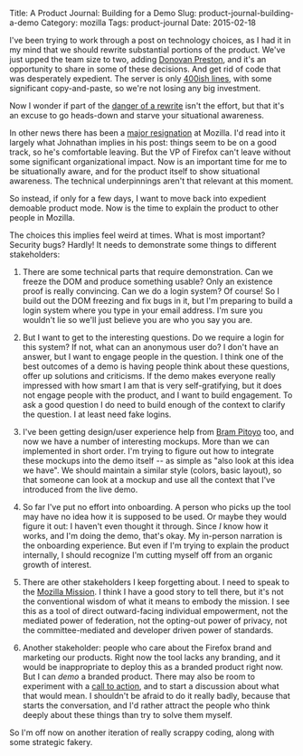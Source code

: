 Title: A Product Journal: Building for a Demo
Slug: product-journal-building-a-demo
Category: mozilla
Tags: product-journal
Date: 2015-02-18

I've been trying to work through a post on technology choices, as I had it in my mind that we should rewrite substantial portions of the product.  We've just upped the team size to two, adding [Donovan Preston](http://donovanpreston.blogspot.com/), and it's an opportunity to share in some of these decisions. And get rid of code that was desperately expedient.  The server is only [400ish lines](https://github.com/mozilla-services/pageshot/blob/f3df30ccaf64b75426e87325addc6fac373ba220/appengine/pageshotpages/main.py), with some significant copy-and-paste, so we're not losing any big investment.

Now I wonder if part of the [danger of a rewrite](http://www.joelonsoftware.com/articles/fog0000000069.html) isn't the effort, but that it's an excuse to go heads-down and starve your situational awareness.

In other news there has been a [major resignation](http://blog.johnath.com/2015/02/17/home-for-a-rest/) at Mozilla.  I'd read into it largely what Johnathan implies in his post: things seem to be on a good track, so he's comfortable leaving. But the VP of Firefox can't leave without some significant organizational impact.  Now is an important time for me to be situationally aware, and for the product itself to show situational awareness.  The technical underpinnings aren't that relevant at this moment.

So instead, if only for a few days, I want to move back into expedient demoable product mode.  Now is the time to explain the product to other people in Mozilla.

The choices this implies feel weird at times.  What is most important? Security bugs?  Hardly!  It needs to demonstrate some things to different stakeholders:

1. There are some technical parts that require demonstration.  Can we freeze the DOM and produce something usable?  Only an existence proof is really convincing.  Can we do a login system?  Of course!  So I build out the DOM freezing and fix bugs in it, but I'm preparing to build a login system where you type in your email address.  I'm sure you wouldn't lie so we'll just believe you are who you say you are.

2. But I want to get to the interesting questions.  Do we require a login for this system?  If not, what can an anonymous user do?  I don't have an answer, but I want to engage people in the question.  I think one of the best outcomes of a demo is having people think about these questions, offer up solutions and criticisms.  If the demo makes everyone really impressed with how smart I am that is very self-gratifying, but it does not engage people with the product, and I want to build engagement.  To ask a good question I do need to build enough of the context to clarify the question.  I at least need fake logins.

3. I've been getting design/user experience help from [Bram Pitoyo](http://www.brampitoyo.com/) too, and now we have a number of interesting mockups.  More than we can implemented in short order.  I'm trying to figure out how to integrate these mockups into the demo itself -- as simple as "also look at this idea we have".  We should maintain a similar style (colors, basic layout), so that someone can look at a mockup and use all the context that I've introduced from the live demo.

4. So far I've put no effort into onboarding.  A person who picks up the tool may have no idea how it is supposed to be used.  Or maybe they would figure it out: I haven't even thought it through.  Since *I* know how it works, and I'm doing the demo, that's okay.  My in-person narration is the onboarding experience.  But even if I'm trying to explain the product internally, I should recognize I'm cutting myself off from an organic growth of interest.

5. There are other stakeholders I keep forgetting about.  I need to speak to the [Mozilla Mission](https://www.mozilla.org/en-US/about/manifesto/). I think I have a good story to tell there, but it's not the conventional wisdom of what it means to embody the mission.  I see this as a tool of direct outward-facing individual empowerment, not the mediated power of federation, not the opting-out power of privacy, not the committee-mediated and developer driven power of standards.

6. Another stakeholder: people who care about the Firefox brand and marketing our products.  Right now the tool lacks any branding, and it would be inappropriate to deploy this as a branded product right now. But I can *demo* a branded product.  There may also be room to experiment with a [call to action](https://en.wikipedia.org/wiki/Call_to_action_(marketing)), and to start a discussion about what that would mean.  I shouldn't be afraid to do it really badly, because that starts the conversation, and I'd rather attract the people who think deeply about these things than try to solve them myself.

So I'm off now on another iteration of really scrappy coding, along with some strategic fakery.
